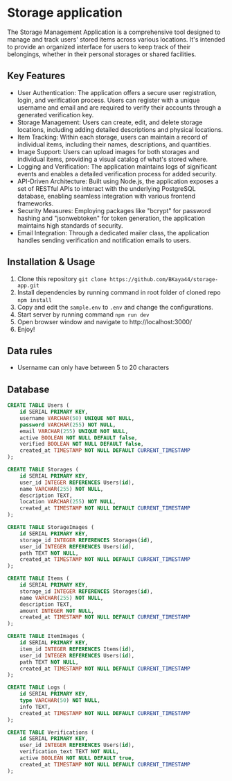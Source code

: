 # Storage application
The Storage Management Application is a comprehensive tool designed to manage and track users' stored items across various locations. It's intended to provide an organized interface for users to keep track of their belongings, whether in their personal storages or shared facilities.

## Key Features
- User Authentication: The application offers a secure user registration, login, and verification process. Users can register with a unique username and email and are required to verify their accounts through a generated verification key.
- Storage Management: Users can create, edit, and delete storage locations, including adding detailed descriptions and physical locations.
- Item Tracking: Within each storage, users can maintain a record of individual items, including their names, descriptions, and quantities.
- Image Support: Users can upload images for both storages and individual items, providing a visual catalog of what's stored where.
- Logging and Verification: The application maintains logs of significant events and enables a detailed verification process for added security.
- API-Driven Architecture: Built using Node.js, the application exposes a set of RESTful APIs to interact with the underlying PostgreSQL database, enabling seamless integration with various frontend frameworks.
- Security Measures: Employing packages like "bcrypt" for password hashing and "jsonwebtoken" for token generation, the application maintains high standards of security.
- Email Integration: Through a dedicated mailer class, the application handles sending verification and notification emails to users.

## Installation & Usage
1. Clone this repository `git clone https://github.com/BKaya44/storage-app.git`
2. Install dependencies by running command in root folder of cloned repo  ```npm install```
3. Copy and edit the `sample.env` to `.env` and change the configurations.
5. Start server by running command ``` npm run dev ```
6. Open browser window and navigate to http://localhost:3000/
7. Enjoy!

## Data rules

- Username can only have between 5 to 20 characters


## Database
```sql
CREATE TABLE Users (
    id SERIAL PRIMARY KEY,
    username VARCHAR(50) UNIQUE NOT NULL,
    password VARCHAR(255) NOT NULL,
    email VARCHAR(255) UNIQUE NOT NULL,
    active BOOLEAN NOT NULL DEFAULT false,
    verified BOOLEAN NOT NULL DEFAULT false,
    created_at TIMESTAMP NOT NULL DEFAULT CURRENT_TIMESTAMP
);

CREATE TABLE Storages (
    id SERIAL PRIMARY KEY,
    user_id INTEGER REFERENCES Users(id),
    name VARCHAR(255) NOT NULL,
    description TEXT,
    location VARCHAR(255) NOT NULL,
    created_at TIMESTAMP NOT NULL DEFAULT CURRENT_TIMESTAMP
);

CREATE TABLE StorageImages (
    id SERIAL PRIMARY KEY,
    storage_id INTEGER REFERENCES Storages(id),
    user_id INTEGER REFERENCES Users(id),
    path TEXT NOT NULL,
    created_at TIMESTAMP NOT NULL DEFAULT CURRENT_TIMESTAMP
);

CREATE TABLE Items (
    id SERIAL PRIMARY KEY,
    storage_id INTEGER REFERENCES Storages(id),
    name VARCHAR(255) NOT NULL,
    description TEXT,
    amount INTEGER NOT NULL,
    created_at TIMESTAMP NOT NULL DEFAULT CURRENT_TIMESTAMP
);

CREATE TABLE ItemImages (
    id SERIAL PRIMARY KEY,
    item_id INTEGER REFERENCES Items(id),
    user_id INTEGER REFERENCES Users(id),
    path TEXT NOT NULL,
    created_at TIMESTAMP NOT NULL DEFAULT CURRENT_TIMESTAMP
);

CREATE TABLE Logs (
    id SERIAL PRIMARY KEY,
    type VARCHAR(50) NOT NULL,
    info TEXT,
    created_at TIMESTAMP NOT NULL DEFAULT CURRENT_TIMESTAMP
);

CREATE TABLE Verifications (
    id SERIAL PRIMARY KEY,
    user_id INTEGER REFERENCES Users(id),
    verification_text TEXT NOT NULL,
	active BOOLEAN NOT NULL DEFAULT true,
    created_at TIMESTAMP NOT NULL DEFAULT CURRENT_TIMESTAMP
);
```